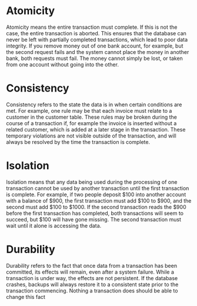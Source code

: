 # Atomicity
Atomicity means the entire transaction must complete. If this is not the case, the entire transaction is aborted. This ensures that the database can never be left with partially completed transactions, which lead to poor data integrity. If you remove money out of one bank account, for example, but the second request fails and the system cannot place the money in another bank, both requests must fail. The money cannot simply be lost, or taken from one account without going into the other.

# Consistency
Consistency refers to the state the data is in when certain conditions are met. For example, one rule may be that each invoice must relate to a customer in the customer table. These rules may be broken during the course of a transaction if, for example the invoice is inserted without a related customer, which is added at a later stage in the transaction. These temporary violations are not visible outside of the transaction, and will always be resolved by the time the transaction is complete.
# Isolation
Isolation means that any data being used during the processing of one transaction cannot be used by another transaction until the first transaction is complete. For example, if two people deposit $100 into another account with a balance of $900, the first transaction must add $100 to $900, and the second must add $100 to $1000. If the second transaction reads the $900 before the first transaction has completed, both transactions will seem to succeed, but $100 will have gone missing. The second transaction must wait until it alone is accessing the data.

# Durability
Durability refers to the fact that once data from a transaction has been committed, its effects will remain, even after a system failure. While a transaction is under way, the effects are not persistent. If the database crashes, backups will always restore it to a consistent state prior to the transaction commencing. Nothing a transaction does should be able to change this fact
